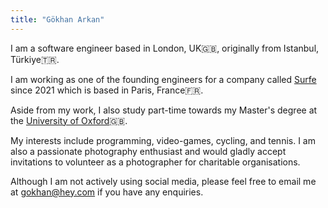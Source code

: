 ```yaml
---
title: "Gökhan Arkan"
---
```


I am a software engineer based in London, UK🇬🇧, originally from Istanbul, Türkiye🇹🇷.

I am working as one of the founding engineers for a company called [Surfe](https://www.surfe.com) since 2021 which is based in Paris, France🇫🇷.

Aside from my work, I also study part-time towards my Master's degree at the [University of Oxford](https://www.ox.ac.uk/)🇬🇧.

My interests include programming, video-games, cycling, and tennis. I am also a passionate photography enthusiast and would gladly accept invitations to volunteer as a photographer for charitable organisations.

Although I am not actively using social media, please feel free to
email me at [gokhan@hey.com](mailto:gokhan@hey.com) if you have any enquiries.
